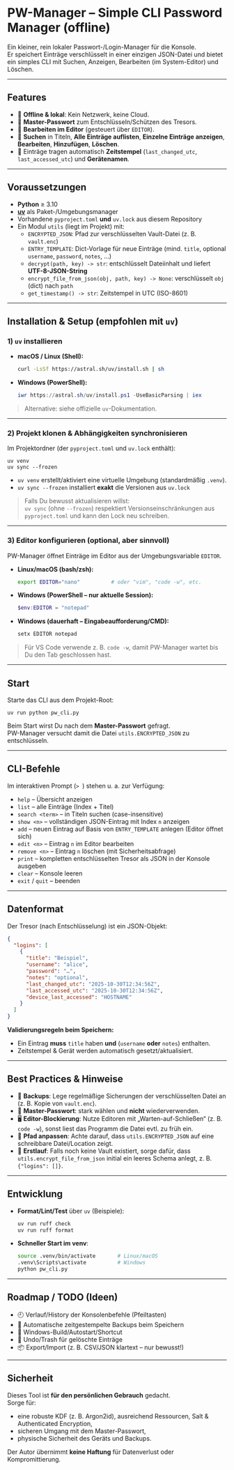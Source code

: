 # PW-Manager – Simple CLI Password Manager (offline)

Ein kleiner, rein lokaler Passwort-/Login-Manager für die Konsole.  
Er speichert Einträge verschlüsselt in einer einzigen JSON-Datei und bietet ein simples CLI mit Suchen, Anzeigen, Bearbeiten (im System-Editor) und Löschen.

---

## Features

- 🔐 **Offline & lokal**: Kein Netzwerk, keine Cloud.
- 🔑 **Master-Passwort** zum Entschlüsseln/Schützen des Tresors.
- 📝 **Bearbeiten im Editor** (gesteuert über `EDITOR`).
- 🔎 **Suchen** in Titeln, **Alle Einträge auflisten**, **Einzelne Einträge anzeigen**, **Bearbeiten**, **Hinzufügen**, **Löschen**.
- 🧾 Einträge tragen automatisch **Zeitstempel** (`last_changed_utc`, `last_accessed_utc`) und **Gerätenamen**.

---

## Voraussetzungen

- **Python** ≥ 3.10  
- **[uv](https://docs.astral.sh/uv/)** als Paket-/Umgebungsmanager  
- Vorhandene `pyproject.toml` **und** `uv.lock` aus diesem Repository
- Ein Modul `utils` (liegt im Projekt) mit:
  - `ENCRYPTED_JSON`: Pfad zur verschlüsselten Vault-Datei (z. B. `vault.enc`)
  - `ENTRY_TEMPLATE`: Dict-Vorlage für neue Einträge (mind. `title`, optional `username`, `password`, `notes`, …)
  - `decrypt(path, key) -> str`: entschlüsselt Dateiinhalt und liefert **UTF-8-JSON-String**
  - `encrypt_file_from_json(obj, path, key) -> None`: verschlüsselt `obj` (dict) nach `path`
  - `get_timestamp() -> str`: Zeitstempel in UTC (ISO-8601)

---

## Installation & Setup (empfohlen mit `uv`)

### 1) `uv` installieren

- **macOS / Linux (Shell):**
  ~~~bash
  curl -LsSf https://astral.sh/uv/install.sh | sh
  ~~~

- **Windows (PowerShell):**
  ~~~powershell
  iwr https://astral.sh/uv/install.ps1 -UseBasicParsing | iex
  ~~~

> Alternative: siehe offizielle `uv`-Dokumentation.

---

### 2) Projekt klonen & Abhängigkeiten synchronisieren

Im Projektordner (der `pyproject.toml` und `uv.lock` enthält):

~~~
uv venv
uv sync --frozen
~~~

- `uv venv` erstellt/aktiviert eine virtuelle Umgebung (standardmäßig `.venv`).
- `uv sync --frozen` installiert **exakt** die Versionen aus `uv.lock`  

> Falls Du bewusst aktualisieren willst:  
> `uv sync` (ohne `--frozen`) respektiert Versionseinschränkungen aus `pyproject.toml` und kann den Lock neu schreiben.

---

### 3) Editor konfigurieren (optional, aber sinnvoll)

PW-Manager öffnet Einträge im Editor aus der Umgebungsvariable `EDITOR`.

- **Linux/macOS (bash/zsh):**
  ~~~bash
  export EDITOR="nano"          # oder "vim", "code -w", etc.
  ~~~

- **Windows (PowerShell – nur aktuelle Session):**
  ~~~powershell
  $env:EDITOR = "notepad"
  ~~~

- **Windows (dauerhaft – Eingabeaufforderung/CMD):**
  ~~~bat
  setx EDITOR notepad
  ~~~

> Für VS Code verwende z. B. `code -w`, damit PW-Manager wartet bis Du den Tab geschlossen hast.

---

## Start

Starte das CLI aus dem Projekt-Root:

~~~
uv run python pw_cli.py
~~~

Beim Start wirst Du nach dem **Master-Passwort** gefragt.  
PW-Manager versucht damit die Datei `utils.ENCRYPTED_JSON` zu entschlüsseln.

---

## CLI-Befehle

Im interaktiven Prompt (`> `) stehen u. a. zur Verfügung:

- `help` – Übersicht anzeigen
- `list` – alle Einträge (Index + Titel)
- `search <term>` – in Titeln suchen (case-insensitive)
- `show <n>` – vollständigen JSON-Eintrag mit Index `n` anzeigen
- `add` – neuen Eintrag auf Basis von `ENTRY_TEMPLATE` anlegen (Editor öffnet sich)
- `edit <n>` – Eintrag `n` im Editor bearbeiten
- `remove <n>` – Eintrag `n` löschen (mit Sicherheitsabfrage)
- `print` – kompletten entschlüsselten Tresor als JSON in der Konsole ausgeben
- `clear` – Konsole leeren
- `exit` / `quit` – beenden

---

## Datenformat

Der Tresor (nach Entschlüsselung) ist ein JSON-Objekt:

~~~json
{
  "logins": [
    {
      "title": "Beispiel",
      "username": "alice",
      "password": "…",
      "notes": "optional",
      "last_changed_utc": "2025-10-30T12:34:56Z",
      "last_accessed_utc": "2025-10-30T12:34:56Z",
      "device_last_accessed": "HOSTNAME"
    }
  ]
}
~~~

**Validierungsregeln beim Speichern:**
- Ein Eintrag **muss** `title` haben **und** (`username` **oder** `notes`) enthalten.
- Zeitstempel & Gerät werden automatisch gesetzt/aktualisiert.

---

## Best Practices & Hinweise

- 🧩 **Backups**: Lege regelmäßige Sicherungen der verschlüsselten Datei an (z. B. Kopie von `vault.enc`).  
- 🔑 **Master-Passwort**: stark wählen und **nicht** wiederverwenden.  
- 🖥️ **Editor-Blockierung**: Nutze Editoren mit „Warten-auf-Schließen“ (z. B. `code -w`), sonst liest das Programm die Datei evtl. zu früh ein.  
- 📁 **Pfad anpassen**: Achte darauf, dass `utils.ENCRYPTED_JSON` auf eine schreibbare Datei/Location zeigt.  
- 🧪 **Erstlauf**: Falls noch keine Vault existiert, sorge dafür, dass `utils.encrypt_file_from_json` initial ein leeres Schema anlegt, z. B. `{"logins": []}`.

---

## Entwicklung

- **Format/Lint/Test** über `uv` (Beispiele):
  ~~~bash
  uv run ruff check
  uv run ruff format
  ~~~

- **Schneller Start im venv**:
  ~~~bash
  source .venv/bin/activate       # Linux/macOS
  .venv\Scripts\activate          # Windows
  python pw_cli.py
  ~~~

---

## Roadmap / TODO (Ideen)

- 🕘 Verlauf/History der Konsolenbefehle (Pfeiltasten)
- 🧰 Automatische zeitgestempelte Backups beim Speichern
- 🧪 Windows-Build/Autostart/Shortcut
- 🔁 Undo/Trash für gelöschte Einträge
- 📦 Export/Import (z. B. CSV/JSON klartext – nur bewusst!)

---

## Sicherheit

Dieses Tool ist **für den persönlichen Gebrauch** gedacht.  
Sorge für:
- eine robuste KDF (z. B. Argon2id), ausreichend Ressourcen, Salt & Authenticated Encryption,
- sicheren Umgang mit dem Master-Passwort,
- physische Sicherheit des Geräts und Backups.

Der Autor übernimmt **keine Haftung** für Datenverlust oder Kompromittierung.